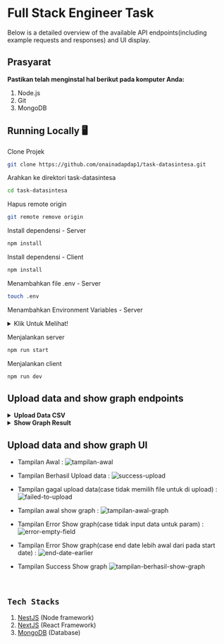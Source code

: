 # Full Stack Engineer Task

Below is a detailed overview of the available API endpoints(including example requests and responses) and UI display.

## Prasyarat

**Pastikan telah menginstal hal berikut pada komputer Anda:**
1. Node.js
2. Git
3. MongoDB

## Running Locally 🖥️

Clone Projek

```bash
git clone https://github.com/onainadapdap1/task-datasintesa.git
```

Arahkan ke direktori task-datasintesa

```bash
cd task-datasintesa
```

Hapus remote origin

```bash
git remote remove origin
```

Install dependensi - Server

```bash
npm install
```

Install dependensi - Client

```bash
npm install
```

Menambahkan file .env - Server

```bash
touch .env
```

Menambahkan Environment Variables - Server

<details>
  <summary>Klik Untuk Melihat!</summary>
  
  - `MONGO_URI=mongodb://localhost:27017/<db_name>`
</details>

Menjalankan server

```bash
npm run start
```

Menjalankan client

```bash
npm run dev
```

## Upload data and show graph endpoints
<details>
<a id="upload-data"></a>
<summary><b>Upload Data CSV</b></summary>

**Endpoint:** `POST http://localhost:3000/raw-data/upload`

**Description:** Insert data into database.

**Request Body:**
- `files` (file): format untuk mengirim data file ke server.

**Response Body :**
```json
{
    "status": "success",
    "message": "Data uploaded successfully"
}
```
</details>

<details>
<a id="show-graph"></a>
<summary><b>Show Graph Result</b></summary>

**Endpoint:** `GET http://localhost:3000/raw-data/graph`
- `enodebId` : The eNodeB ID example(1041096).
- `cellId` : The Cell ID example(12).
- `startDate` : The start date for the data retrieval.
- `endDate` : The end date for the data retrieval.

**Example Request:** `http://localhost:3000/raw-data/graph?enodebId=1041096&cellId=12&startDate=2022-01-01&endDate=2024-12-31`

**Description:** Show graph.

**Response Body :**
```json
[
    {
        "resultTime": "2022-07-22T04:30:00.000Z",
        "availability": 100
    }
]
```
</details>

## Upload data and show graph UI

- Tampilan Awal : 
![tampilan-awal](https://github.com/user-attachments/assets/24a65e20-ab36-4360-a29c-a60880f56656)

- Tampilan Berhasil Upload data : 
![success-upload](https://github.com/user-attachments/assets/d31e2c29-784d-4c0d-9ca9-ea8bfaced0d1)

- Tampilan gagal upload data(case tidak memilih file untuk di upload) : 
![failed-to-upload](https://github.com/user-attachments/assets/4b06156e-9b55-43ef-b18b-8cfce44459b1)

- Tampilan awal show graph : 
![tampilan-awal-graph](https://github.com/user-attachments/assets/c5107686-3cb3-422d-91e7-ccdf2de7b6ae)

- Tampilan Error Show graph(case tidak input data untuk param) :
![error-empty-field](https://github.com/user-attachments/assets/38a32a4e-5e7e-4e15-8e33-b06e6e5b58bd)

- Tampilan Error Show graph(case end date lebih awal dari pada start date) : 
![end-date-earlier](https://github.com/user-attachments/assets/b78816a3-f7a6-4133-b9a5-193f7155df52)

- Tampilan Success Show graph
![tampilan-berhasil-show-graph](https://github.com/user-attachments/assets/d32a745f-7881-4d2e-b347-e0525a1ef479)

<br>

## `Tech Stacks`

1. [NestJS](https://nestjs.com/) (Node framework)
2. [NextJS](https://nextjs.org/) (React Framework)
3. [MongoDB](https://www.mongodb.com/docs/manual/installation/) (Database)


